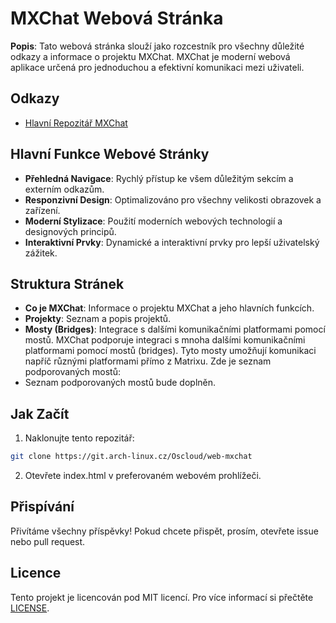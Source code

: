 # MXChat Webová Stránka

**Popis**:
Tato webová stránka slouží jako rozcestník pro všechny důležité odkazy a informace o projektu MXChat. MXChat je moderní webová aplikace určená pro jednoduchou a efektivní komunikaci mezi uživateli.

## Odkazy
- [Hlavní Repozitář MXChat](https://git.arch-linux.cz/Oscloud/mxchat)

## Hlavní Funkce Webové Stránky
- **Přehledná Navigace**: Rychlý přístup ke všem důležitým sekcím a externím odkazům.
- **Responzivní Design**: Optimalizováno pro všechny velikosti obrazovek a zařízení.
- **Moderní Stylizace**: Použití moderních webových technologií a designových principů.
- **Interaktivní Prvky**: Dynamické a interaktivní prvky pro lepší uživatelský zážitek.

## Struktura Stránek
- **Co je MXChat**: Informace o projektu MXChat a jeho hlavních funkcích.
- **Projekty**: Seznam a popis projektů.
- **Mosty (Bridges)**: Integrace s dalšími komunikačními platformami pomocí mostů. MXChat podporuje integraci s mnoha dalšími komunikačními platformami pomocí mostů (bridges). Tyto mosty umožňují komunikaci napříč různými platformami přímo z Matrixu. Zde je seznam podporovaných mostů:
 - Seznam podporovaných mostů bude doplněn.

## Jak Začít
1. Naklonujte tento repozitář:
 ```bash
 git clone https://git.arch-linux.cz/Oscloud/web-mxchat
 ```
  
2. Otevřete index.html v preferovaném webovém prohlížeči.


## Přispívání

Přivítáme všechny příspěvky! Pokud chcete přispět, prosím, otevřete issue nebo pull request.

## Licence

Tento projekt je licencován pod MIT licencí. Pro více informací si přečtěte [LICENSE](LICENSE).